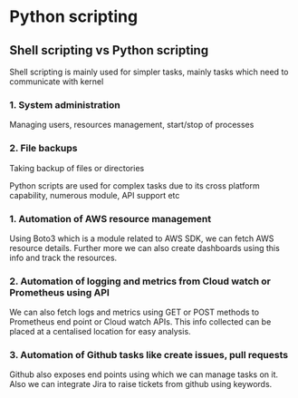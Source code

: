 
# Python scripting

## Shell scripting vs Python scripting

Shell scripting is mainly used for simpler tasks, mainly tasks which need to communicate with kernel 
### 1. System administration 
   Managing users, resources management, start/stop of processes

### 2. File backups 
   Taking backup of files or directories 

Python scripts are used for complex tasks due to its cross platform capability, numerous module, API support etc

### 1. Automation of AWS resource management
   Using Boto3 which is a module related to AWS SDK, we can fetch AWS resource details. Further more we can also create dashboards using this info and track the resources.

### 2. Automation of logging and metrics from Cloud watch or Prometheus using API
   We can also fetch logs and metrics using GET or POST methods to Prometheus end point or Cloud watch APIs. This info collected can be placed at a centalised location for easy analysis.

### 3. Automation of Github tasks like create issues, pull requests 
   Github also exposes end points using which we can manage tasks on it. Also we can integrate Jira to raise tickets from github using keywords. 




